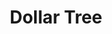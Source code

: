 ---
title: "Dollar Tree"
url: /silver-spring/dollar-tree-outlet-drive-store/
shop: variety store
---